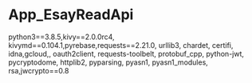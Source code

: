 # App_EsayReadApi

python3==3.8.5,kivy==2.0.0rc4, kivymd==0.104.1,pyrebase,requests==2.21.0, urllib3, chardet, certifi, idna,gcloud,, oauth2client, requests-toolbelt, protobuf_cpp, python-jwt, pycryptodome, httplib2, pyparsing, pyasn1, pyasn1_modules, rsa,jwcrypto==0.8
